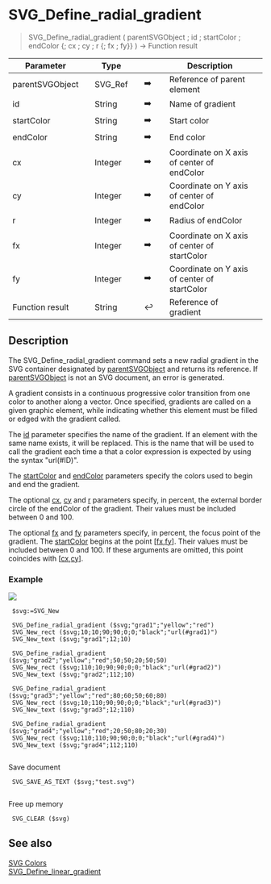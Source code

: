 <!-- objectID := SVG_Define_radial_gradient ( svgObject ; ID ; startColor ; stopColor ; Param_5 ; Param_6 ; Param_7 ; Param_8 ; Param_9 ; Param_10 )
 -> svgObject (Text)
 -> ID (Text)
 -> startColor (Text)
 -> stopColor (Text)
 -> Param_5 (Long Integer)
 -> Param_6 (Long Integer)
 -> Param_7 (Long Integer)
 -> Param_8 (Long Integer)
 -> Param_9 (Long Integer)
 -> Param_10 (Text)
 <- objectID (Text)-->
# SVG_Define_radial_gradient

> SVG_Define_radial_gradient ( parentSVGObject ; id ; startColor ; endColor {; cx ; cy ; r {; fx ; fy}} ) -> Function result

| Parameter |     | Type |     |     |     | Description |     |
| --- | --- | --- | --- | --- | --- | --- | --- |
| parentSVGObject |     | SVG_Ref |     | ➡️ |     | Reference of parent element |     |
| id  |     | String |     | ➡️ |     | Name of gradient |     |
| startColor |     | String |     | ➡️ |     | Start color |     |
| endColor |     | String |     | ➡️ |     | End color |     |
| cx  |     | Integer |     | ➡️ |     | Coordinate on X axis of center of endColor |     |
| cy  |     | Integer |     | ➡️ |     | Coordinate on Y axis of center of endColor |     |
| r   |     | Integer |     | ➡️ |     | Radius of endColor |     |
| fx  |     | Integer |     | ➡️ |     | Coordinate on X axis of center of startColor |     |
| fy  |     | Integer |     | ➡️ |     | Coordinate on Y axis of center of startColor |     |
| Function result |     | String |     | ↩️ |     | Reference of gradient |     |

## Description

The SVG_Define_radial_gradient command sets a new radial gradient in the SVG container designated by [parentSVGObject](# "Reference of parent element") and returns its reference. If [parentSVGObject](# "Reference of parent element") is not an SVG document, an error is generated.

A gradient consists in a continuous progressive color transition from one color to another along a vector. Once specified, gradients are called on a given graphic element, while indicating whether this element must be filled or edged with the gradient called.

The [id](# "Name of gradient") parameter specifies the name of the gradient. If an element with the same name exists, it will be replaced. This is the name that will be used to call the gradient each time a that a color expression is expected by using the syntax "url(#ID)".

The [startColor](# "Start color") and [endColor](# "End color") parameters specify the colors used to begin and end the gradient.

The optional [cx](# "Coordinate on X axis of center of endColor"), [cy](# "Coordinate on Y axis of center of endColor") and [r](# "Radius of endColor") parameters specify, in percent, the external border circle of the endColor of the gradient. Their values must be included between 0 and 100.

The optional [fx](# "Coordinate on X axis of center of startColor") and [fy](# "Coordinate on Y axis of center of startColor") parameters specify, in percent, the focus point of the gradient. The [startColor](# "Start color") begins at the point \[[fx](# "Coordinate on X axis of center of startColor"),[fy](# "Coordinate on Y axis of center of startColor")\]. Their values must be included between 0 and 100. If these arguments are omitted, this point coincides with \[[cx](# "Coordinate on X axis of center of endColor"),[cy](# "Coordinate on Y axis of center of endColor")\].

### Example  

![](https://doc.4d.com/4Dv19/picture/195917/pict195917.en.png)
 

```4d
 $svg:=SVG_New   
   
 SVG_Define_radial_gradient ($svg;"grad1";"yellow";"red")  
 SVG_New_rect ($svg;10;10;90;90;0;0;"black";"url(#grad1)")  
 SVG_New_text ($svg;"grad1";12;10)  
   
 SVG_Define_radial_gradient ($svg;"grad2";"yellow";"red";50;50;20;50;50)  
 SVG_New_rect ($svg;110;10;90;90;0;0;"black";"url(#grad2)")  
 SVG_New_text ($svg;"grad2";112;10)  
   
 SVG_Define_radial_gradient ($svg;"grad3";"yellow";"red";80;60;50;60;80)  
 SVG_New_rect ($svg;10;110;90;90;0;0;"black";"url(#grad3)")  
 SVG_New_text ($svg;"grad3";12;110)  
   
 SVG_Define_radial_gradient ($svg;"grad4";"yellow";"red";20;50;80;20;30)  
 SVG_New_rect ($svg;110;110;90;90;0;0;"black";"url(#grad4)")  
 SVG_New_text ($svg;"grad4";112;110)  
  
```

Save document  
```4d
 SVG_SAVE_AS_TEXT ($svg;"test.svg")  
  
```
Free up memory  
```4d
 SVG_CLEAR ($svg)
```


## See also 

[SVG Colors](SVG%20Colors.md)  
[SVG_Define_linear_gradient](SVG_Define_linear_gradient.md)
